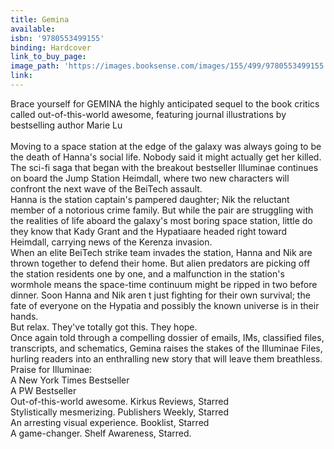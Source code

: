 ```yaml
---
title: Gemina
available:
isbn: '9780553499155'
binding: Hardcover
link_to_buy_page:
image_path: 'https://images.booksense.com/images/155/499/9780553499155.jpg'
link:
---
```



Brace yourself for GEMINA the highly anticipated sequel to the book critics called out-of-this-world awesome, featuring journal illustrations by bestselling author Marie Lu&nbsp;
<br>
<br>Moving to a space station at the edge of the galaxy was always going to be the death of Hanna's social life. Nobody said it might actually get her killed.
<br>The sci-fi saga that began with the breakout bestseller Illuminae continues on board the Jump Station Heimdall, where two new characters will confront the next wave of the BeiTech assault.&nbsp;
<br>Hanna is the station captain's pampered daughter; Nik the reluctant member of a notorious crime family. But while the pair are struggling with the realities of life aboard the galaxy's most boring space station, little do they know that Kady Grant and the Hypatiaare headed right toward Heimdall, carrying news of the Kerenza invasion.&nbsp;
<br>When an elite BeiTech strike team invades the station, Hanna and Nik are thrown together to defend their home. But alien predators are picking off the station residents one by one, and a malfunction in the station's wormhole means the space-time continuum might be ripped in two before dinner. Soon Hanna and Nik aren t just fighting for their own survival; the fate of everyone on the Hypatia and possibly the known universe is in their hands.
<br>But relax. They've totally got this. They hope.
<br>Once again told through a compelling dossier of emails, IMs, classified files, transcripts, and schematics, Gemina raises the stakes of the Illuminae Files, hurling readers into an enthralling new story that will leave them breathless.&nbsp;
<br>Praise for Illuminae:&nbsp;
<br>A New York Times Bestseller
<br>A PW Bestseller&nbsp;
<br>Out-of-this-world awesome. Kirkus Reviews, Starred&nbsp;
<br>Stylistically mesmerizing. Publishers Weekly, Starred&nbsp;
<br>An arresting visual experience. Booklist, Starred&nbsp;
<br>A game-changer. Shelf Awareness, Starred.